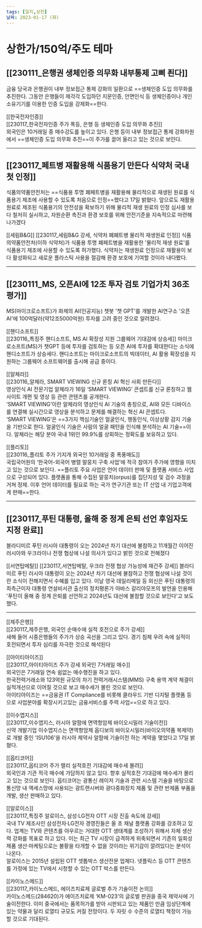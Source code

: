 ```yaml
---
tags: [일지,상천]
날짜: 2023-01-17 (화)
---
```


# 상한가/150억/주도 테마

## [[230111_은행권 생체인증 의무화 내부통제 고삐 죈다]]
금융 당국과 은행권이 내부 정보접근 통제 강화의 일환으로 ==생체인증 도입 의무화를 추진한다. 그동안 은행들이 제각각 도입하던 지문인증, 안면인식 등 생체인증이나 개인 소유기기를 이용한 인증 도입을 강제화==한다.

[[한국전자인증]]   
[[230117_한국전자인증 주가 폭등, 은행 등 생체인증 도입 의무화 추진]]   
외국인은 10거래일 중 매수강도를 높이고 있다. 은행 등이 내부 정보접근 통제 강화차원에서 ==생체인증 도입 의무화 추진==이 주가를 끌어 올리고 있는 것으로 보인다.   

___

## [[230117_페트병 재활용해 식품용기 만든다 식약처 국내 첫 인정]]   
식품의약품안전처는 ==식품용 투명 폐페트병을 재활용해 물리적으로 재생된 원료를 식품용기 제조에 사용할 수 있도록 처음으로 인정==했다고 17일 밝혔다. 앞으로도 재활용 원료로 제조된 식품용기의 안전성을 확보하기 위해 물리적 재생 원료의 인정 심사를 보다 철저히 실시하고, 자원순환 촉진과 환경 보호를 위해 안전기준을 지속적으로 마련해 나가겠다

[[세림B&G]]
[[230117_세림B&G 강세, 식약처 폐폐트병 물리적 재생원료 인정]]
식품의약품안전처(이하 식약처)가 식품용 투명 폐페트병을 재활용한 '물리적 재생 원료'를 식품용기 제조에 사용할 수 있도록 허가했다. 식약처는 재생원료 인정으로 재활용이 보다 활성화되고 새로운 플라스틱 사용을 절감해 환경 보호에 기여할 것이라 내다봤다.

___

## [[230111_MS, 오픈AI에 12조 투자 검토 기업가치 36조 평가]]   
MS(마이크로소프트)가 화제의 AI(인공지능) 챗봇 '챗 GPT'를 개발한 AI연구소 '오픈AI'에 100억달러(약12조5000억원) 투자를 고려 중인 것으로 알려졌다.

[[핸디소프트]]   
[[230116_특징주 핸디소프트, MS AI 확장성 지원 그룹웨어 기대감에 상승세]]
마이크로소프트(MS)가 챗GPT 등에 투자를 검토하는 등 오픈 AI에 투자를 확대한다는 소식에 핸디소프트가 상승세다. 핸디소프트는 마이크로소프트의 빅데이터, AI 활용 확장성을 지원하는 그룹웨어 소프트웨어를 출시해 공급 중이다.   

[[알체라]]   
[[230116_알체라, SMART VIEWING 신규 론칭 AI 혁신 사회 만든다]]   
영상인식 AI 전문기업 알체라가 16일 ‘SMART VIEWING’ 콘셉트를 신규 론칭하고 웹사이트 개편 및 영상 등 관련 콘텐츠를 공개한다.   
‘SMART VIEWING’이란 알체라의 영상인식 AI 기술의 총칭으로, AI와 모든 디바이스를 연결해 실시간으로 영상을 분석하고 문제를 해결하는 혁신 AI 콘셉트다.    
‘SMART VIEWING’은 ==3가지 핵심기술인 얼굴인식, 행동인식, 이상상황 감지 기술을 기반으로 한다. 얼굴인식 기술은 사람의 얼굴 패턴을 인식해 분석하는 AI 기술==이다. 알체라는 해당 분야 국내 1위인 99.9%를 상회하는 정확도를 보유하고 있다.   

[[플리토]]   
[[230116_플리토 주가 기지개 외국인 10거래일 중 폭풍매도]]   
국립국어원의 ‘한국어-외국어 병렬 말뭉치 구축 사업’에 적극 참여가 주가에 영향을 미치고 있는 것으로 보인다. ==플리토 주요 사업은 언어 데이터 판매 및 플랫폼 서비스 사업으로 구성되어 있다. 플랫폼을 통해 수집된 말뭉치(orpus)를 집단지성 및 검수 과정을 거쳐 정제. 이후 언어 데이터를 필요로 하는 국가 연구기관 또는 IT 산업 내 기업고객에게 판매==한다.   

___

## [[230117_푸틴 대통령, 올해 중 정계 은퇴 선언 후임자도 지정 완료]]   
블라디미르 푸틴 러시아 대통령이 오는 2024년 차기 대선에 불참하고 11개월간 이어진 러시아와 우크라이나 전쟁 협상에 나설 의사가 있다고 밝힌 것으로 전해졌다   

[[서연탑메탈]]
[[230117_서연탑메탈, 우크라 전쟁 협상 가능성에 재건주 강세]]
블라디미르 푸틴 러시아 대통령이 오는 2024년 차기 대선에 불참하고 전쟁 협상에 나설 것이란 소식이 전해지면서 수혜를 입고 있다.
이날 영국 데일리메일 등 외신은 푸틴 대통령의 최측근이자 대통령 연설비서관 출신의 정치평론가 아바스 갈리야모프의 발언을 인용해 '푸틴이 올해 중 정계 은퇴를 선언하고 2024년도 대선에 불참할 것으로 보인다'고 보도했다.   

___

[[제주은행]]   
[[230117_제주은행, 외국인 순매수에 실적 호전으로 주가 강세]]   
새해 들어 시중은행들의 주가가 상승 곡선을 그리고 있다. 경기 침체 우려 속에 실적이 호전되면서 투자 심리를 자극한 것으로 해석된다   

[[아이티아이즈]]   
[[230117_아이티아이즈 주가 강세 외국인 7거래일 매수]]   
외국인은 7거래일 연속 쉼없는 매수행진을 하고 있다.   
한국전력거래소와 123억원 규모의 차기 전력거래시스템(MMS) 구축 용역 계약 체결이 실적개선으로 이어질 것으로 보고 매수세가 몰린 것으로 보인다.   
아이티아이즈는 ==금융권 IT Compliance를 비롯해 클라우드 기반 디지털 플랫폼 등으로 사업분야를 확장시키고있는 금융서비스를 주력 사업==으로 하고 있다.

[[이수앱지스]]   
[[230117_이수앱지스, 러시아 알팜에 면역항암제 바이오시밀러 기술이전]]   
신약 개발기업 이수앱지스는 면역항암제 옵디보의 바이오시밀러(바이오의약품 복제약)로 개발 중인 'ISU106'을 러시아 제약사 알팜에 기술이전 하는 계약을 맺었다고 17일 밝혔다.

[[옵티코어]]   
[[230117_옵티코어 주가 랠리 실적호전 기대감에 매수세 몰려]]   
외국인과 기관 적극 매수에 가담하지 않고 있다. 향후 실적호전 기대감에 매수세가 몰리고 있는 것으로 보인다. 옵티코어는 광통신 레이저 기술과 관련 시스템 기술을 바탕으로 통신망 내 액세스망에 사용되는 광트랜시버와 광다중화장치 제품 및 관련 반제품 부품을 개발, 생산 판매하고 있다.

[[알로이스]]   
[[230117_특징주 알로이스, 삼성·LG전자 OTT 시장 진출 속도에 강세]]   
국내 TV 제조사인 삼성전자·LG전자 경영진들은 올 초 채널 플랫폼 강화를 강조하고 있다. 업계는 TV와 콘텐츠를 아우르는 거대한 OTT 생태계를 조성하기 위해서 자체 생산력 강화를 목표로 하고 있다. 이는 최근 TV 시장이 급격하게 위축되면서 기존의 일회성 제품 생산·마케팅으로는 불황을 타개할 수 없을 것이라는 위기감이 깔려있다는 분석이 나온다.   
알로이스는 2015년 설립된 OTT 셋톱박스 생산전문 업체다. 넷플릭스 등 OTT 콘텐츠를 가정에 있는 TV에서 시청할 수 있는 OTT 박스를 만든다.   

[[카이노스메드]]   
[[230117_카이노스메드, 에이즈치료제 글로벌 추가 기술이전 논의]]   
카이노스메드(284620)가 에이즈치료제 ‘KM-023’의 글로벌 판권을 중국 제약사에 기술이전한다. 이미 중국에서는 품목허가를 받아 시판되고 있는 제품인 만큼 임상단계에 있는 약물과 달리 로열티 규모도 커질 전망이다. 두 자릿 수 수준의 로열티 책정이 가능할 것으로 기대된다.